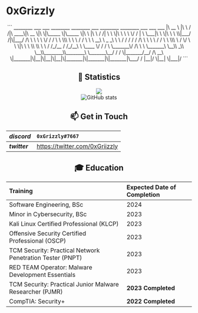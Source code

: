 # 0xGrizzly

<div align="center">
```
________     ___    ___ ________  ________  ___  ________  ________  ___           ___    ___ 
|\   __  \   |\  \  /  /|\   ____\|\   __  \|\  \|\_____  \|\_____  \|\  \         |\  \  /  /|
\ \  \|\  \  \ \  \/  / | \  \___|\ \  \|\  \ \  \\|___/  /|\|___/  /\ \  \        \ \  \/  / /
 \ \  \\\  \  \ \    / / \ \  \  __\ \   _  _\ \  \   /  / /    /  / /\ \  \        \ \    / / 
  \ \  \\\  \  /     \/   \ \  \|\  \ \  \\  \\ \  \ /  /_/__  /  /_/__\ \  \____    \/  /  /  
   \ \_______\/  /\   \    \ \_______\ \__\\ _\\ \__\\________\\________\ \_______\__/  / /    
    \|_______/__/ /\ __\    \|_______|\|__|\|__|\|__|\|_______|\|_______|\|_______|\___/ /     
             |__|/ \|__|                                                          \|___|/      
```
 <br />

 ## 🧮 Statistics
  ![](https://komarev.com/ghpvc/?username=0xGrizzly&color=blue&style=flat)  
![GitHub stats](https://github-readme-stats.vercel.app/api?username=0xGrizzly) 

##  📫 Get in Touch
| ***discord*** | `0xGrizzly#7667` | 
| :--- | :--- |
| ***twitter*** |https://twitter.com/0xGriizzly|


## 🎓 Education
| Training | Expected Date of Completion |
| :--- | :--- |
| Software Engineering, BSc | 2024 |
| Minor in Cybersecurity, BSc | 2023 |
| Kali Linux Certified Professional (KLCP) | 2023 | 
| Offensive Security Certified Professional (OSCP) | 2023 |
| TCM Security: Practical Network Penetration Tester (PNPT) | 2023 |
| RED TEAM Operator: Malware Development Essentials | 2023 | 
| TCM Security: Practical Junior Malware Researcher (PJMR) | **2023 Completed** | 
| CompTIA: Security+ | **2022 Completed** | 
 
 

<!---
GarrettMcGuire54/GarrettMcGuire54 is a ✨ special ✨ repository because its `README.md` (this file) appears on your GitHub profile.
You can click the Preview link to take a look at your changes.
--->

 <div/>
